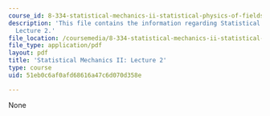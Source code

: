 ```yaml
---
course_id: 8-334-statistical-mechanics-ii-statistical-physics-of-fields-spring-2014
description: 'This file contains the information regarding Statistical Mechanics II:
  Lecture 2.'
file_location: /coursemedia/8-334-statistical-mechanics-ii-statistical-physics-of-fields-spring-2014/51eb0c6af0afd68616a47c6d070d358e_MIT8_334S14_Lec2.pdf
file_type: application/pdf
layout: pdf
title: 'Statistical Mechanics II: Lecture 2'
type: course
uid: 51eb0c6af0afd68616a47c6d070d358e

---
```

None